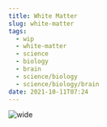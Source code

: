 ```yaml
---
title: White Matter
slug: white-matter
tags:
  - wip
  - white-matter
  - science
  - biology
  - brain
  - science/biology
  - science/biology/brain
date: 2021-10-11T07:24
---
```



![wide](https://upload.wikimedia.org/wikipedia/commons/thumb/0/02/Major_white_matter_tracts.png/800px-Major_white_matter_tracts.png "image from Wikimedia Commons (cc)")
